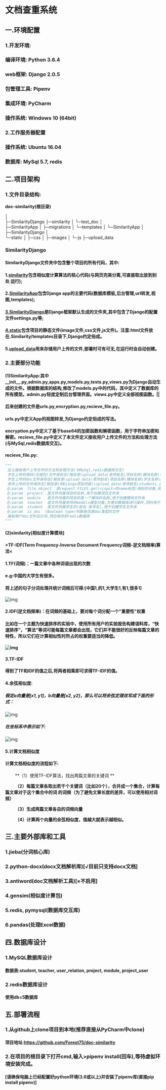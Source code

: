 # 文档查重系统

## 一.环境配置

### 1.开发环境: 

### 	编译环境:   Python 3.6.4

### 	web框架:   Django 2.0.5

### 	包管理工具:   Pipenv

### 集成环境:   PyCharm

### 	操作系统:   Windows 10 (64bit)

### 2.工作服务器配置

### 	操作系统:   Ubuntu 16.04

### 	数据库:   MySql 5.7, redis

## 二.项目架构

### 1.文件目录结构:

**doc-similarity(根目录)**

│  
├─SimilarityDjango
    ├─similarity
    │  └─test_doc
    │  
    ├─SimilarityApp
    │  ├─migrations
    │  └─templates
    │         └─SimilarityApp
    │  
    ├─SimilarityDjango
     │  
    └─static
     │ ├─css
     │ ├─images
     │ └─js
     ├─upload_data

### SimilarityDjango

#### 	SimilarityDjango文件夹中包含整个项目的所有代码，其中:

#### 		1.<u>similarity</u>包含相似度计算算法的核心代码(与网页完美分离,可直接取出放到别处		   运行);

#### 		2.<u>SimilarityApp</u>包含Django app的主要代码(数据库模板,后台管理,url转发,视图,templates);

#### 		<u>3.SimilarityDjango</u>是Django框架默认生成的文件夹,其中包含了Django的配置文件settings.py等;

#### 		<u>4.static</u>包含项目的静态文件(image文件,css文件,js文件)。注意:html文件放在.Similarity/templates目录下,Django约定俗成。

#### 	5.<u>upload_data</u>用来存储用户上传的文件,部署时可有可无,在运行时会自动创建。

### 2.主要部分功能

#### (1)SimilarityApp:其中__init__.py,admin.py,apps.py,models.py,tests.py,views.py为Django自动生成的文件。根据数据库的结构,修改了models.py中的代码，其中定义了数据库的所有模型。admin.py轻度定制后台管理界面。views.py中定义全部视图函数。||

#### 后来创建的文件是urls.py,encryption.py,recieve_file.py。

#### urls.py中定义App的视图转发,为Django约定俗成的写法。

#### encryption.py中定义了基于base64的加密函数和解密函数，用于字符串加密和解密。recieve_file.py中定义了本文件定义接收用户上传文件的方法和处理方法(与MySql,redis数据库交互)。

#### recieve_file.py:

```python
"""
 定义接收用户上传文件的方法和处理方法(与MySql,redis数据库交互)
 学生上传的源码(压缩包)文件保存在[根目录\upload_data\老师姓名\项目名称\模块名称\学生名称(姓名-账号名)\extends\]路径下
 学生上传的doc文件保存在[根目录\upload_data\老师姓名\项目名称\模块名称\学生名称\docs]路径下
 老师上传的文件保存在[根目录(和Django项目同级)\upload_data\老师姓名\students_info\]路径下(老师上传的是学生名单文件(Excel格式))
 @:param  file_object  是request.FILES.get(<input>的name标签)得到的对象,用于获取文件名字和文件数据流
 @:param  project  是文件所属项目的名称,用于创建项目文件夹
 @:param  module   是文件所属的项目的某一个模块的名称,用于创建模块文件夹
 @:param  teacher  是文件所属老师的models模型对象,方便对数据库进行操作,同时用于创建老师的文件夹
 @:param  student  是文件所属学生的(姓名-账号名),用于创建学生文件夹
 @:param  is_doc  (Boolean type)判断是否是doc类型的文件
 接收用户doc文件后分词,然后保存到redis数据库
"""
```

#### (2)similarity[相似度计算模块]

####          >TF-IDF(Term Frequency-Inverse Document Frequency词频-逆文档频率)算法<

#### 1.TF(词频)：一篇文章中各种词语出现的次数

#### 	e.g:中国的大学生有很多。

#### 	将上述的句子分词处理并统计词频后可得:[中国1,的1,大学生1,有1,很多1]

![img](http://www.ruanyifeng.com/blogimg/asset/201303/bg2013031505.png) 

#### 2.IDF(逆文档频率)：在词频的基础上，要对每个词分配一个"重要性"权重 

#### 	比如在一个主题为快速排序的实验中，使用所有用户的实验报告构建语料库，“快速排序”，“算法”等词可能每篇文章都会出现，它们并不能很好的反映每篇文章的特性，所以它们在计算相似性时所占的权重要适当的降低。

#### ![img](http://www.ruanyifeng.com/blogimg/asset/201303/bg2013031506.png) 

#### 3.TF-IDF

#### 	得到了TF和IDF的值之后,将两者相乘即可求得TF-IDF的值。

#### 4.余弦相似度:

##### 假定a向量是[x1, y1]，b向量是[x2, y2]，那么可以将余弦定理改写成下面的形式：

![img](http://www.ruanyifeng.com/blogimg/asset/201303/bg2013032006.png)

##### 在坐标系中表示如下:

![img](http://www.ruanyifeng.com/blogimg/asset/201303/bg2013032005.png)

#### 5.计算文档相似度

#### 	计算文档相似度的流程如下:

　　        **（1）使用TF-IDF算法，找出两篇文章的关键词 **

　　        **（2）每篇文章各取出若干个关键词（比如20个），合并成一个集合，计算每篇文章对于这个集合中的词                      的词频（为了避免文章长度的差异，可以使用相对词频）**

　　        **（3）生成两篇文章各自的词频向量**

　　        **（4）计算两个向量的余弦相似度，值越大就表示越相似。**

## 三.主要外部库和工具

### 1.jieba(分词核心库)

### 2.python-docx(docx文档解析库)[√目前只支持docx文档]

### 3.antiword(doc文档解析工具)[×不启用]

### 4.gensim(相似度计算包)

### 5.redis, pymysql(数据库交互库)

### 6.pandas(处理Excel数据)

## 四.数据库设计

### 1.MySQL数据库设计

#### 数据表:student, teacher, user_relation, project, module, project_user

### 2.redis数据库设计

#### 使用db=5数据库

## 五.部署流程

### 1.从github上clone项目到本地(推荐直接从PyCharm中clone)

#### 项目地址:https://github.com/Forest75/doc-similarity

### 2.在项目的根目录下打开cmd,输入>pipenv install(回车),等待虚拟环境安装完成。

####      [请确保电脑上已经配置好python环境(3.6或以上)并安装了pipenv库(直接pip install pipenv)]
